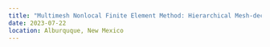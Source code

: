 ```yaml
---
title: "Multimesh Nonlocal Finite Element Method: Hierarchical Mesh-decoupling for Integral Structural Theories"
date: 2023-07-22
location: Alburquque, New Mexico
---
```

